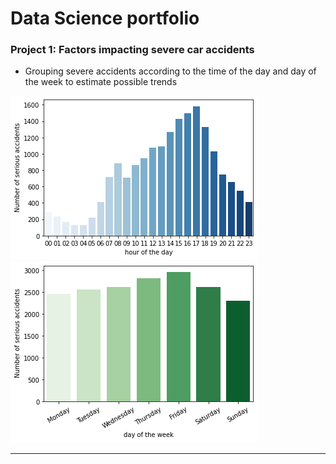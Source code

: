 # Data Science portfolio
### Project 1: Factors impacting severe car accidents
* Grouping severe accidents according to the time of the day and day of the week to estimate possible trends


![](/images/by_time_of_the_day.png)
![](/images/by_day_of_the_week.png)

***
